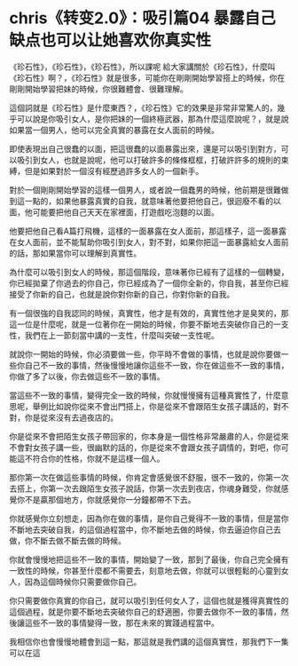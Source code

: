 # chris《转变2.0》：吸引篇04 暴露自己缺点也可以让她喜欢你真实性

《珍石性》，《珍石性》，《珍石性》，所以課呢 給大家講關於《珍石性》，什麼叫《珍石性》啊？，《珍石性》就是很多，可能你在剛剛開始學習搭上的時候，你在剛剛開始學習把妹的時候，你很難體會、很難理解。

這個詞就是《珍石性》是什麼東西？，《珍石性》它的效果是非常非常驚人的，幾乎可以說是你吸引女人，是你把妹的一個終極武器，那為什麼這麼說呢？，就是說如果當一個男人，他可以完全真實的暴露在女人面前的時候。

即使表現出自己很蠢的以面，把這很蠢的以面暴露出來，還是可以吸引到對方，可以吸引到女人，也就是說呢，他可以打破許多的條條框框，打破許許多的規則的束縛，但是如果對於一個沒有經歷過許多女人的一個新手。

對於一個剛剛開始學習的這樣一個男人，或者說一個蠢男的時候，他前期是很難做到這一點的，如果他暴露真實的自我，就意味著他要把他自己，很迴廢不看的以面，他可能要把他自己天天在家裡面，打遊戲吃泡麵的以面。

他要把他自己看A篇打飛機，這樣的一面暴露在女人面前，那這樣子，這一面暴露在女人面前，並不能幫助你吸引到女人，對不對，如果你把這一面暴露給女人面前的話，那如果當你可以理解到真實性。

為什麼可以吸引到女人的時候，那這個階段，意味著你已經有了這樣的一個轉變，你已經拋棄了你過去的你自己，你已經成為了一個你全新的，你自我，甚至你已經接受了你新的自己，也就是說你對你新的自己，你對你新的自我。

有一個很強的自我認同的時候，真實性，他才是有效的，真實性他才是臭笑的，那這一位是什麼呢，就是一位著你在一開始的時候，你要不斷地去突破你自己的一支性，我們在上一節刻當中講的一支性，什麼叫突破一支性呢。

就說你一開始的時候，你必須要做一些，你平時不會做的事情，也就是說你要做一些你自己不一致的事情，然後慢慢地讓你這些不一致，你在做這些不一致的事情，你做了多了以後，你去做這些不一致的事情。

當這些不一致的事情，變得完全一致的時候，你就慢慢擁有這種真實性了，什麼意思呢，舉例比如說你從來不會出門搭上，你是從來不會跟陌生女孩子講話的，對不對，你是從來沒有去過夜店的。

你是從來不會把陌生女孩子帶回家的，你本身是一個性格非常嚴肅的人，你是從來不會對女孩子講一些，很幽默的話的，你是從來不會跟女孩子調情的，對吧，你可能這不符合你的性格，你就不是這樣一個人。

那你第一次在做這些事情的時候，你肯定會感覺很不舒服，很不一致的，你第一次去搭上，你第一次去跟陌生女孩子說話，你第一次去到夜店，你魂身難受，你就感覺你不是贏那個地方，你就感覺你一分鐘都帶不下去。

你就感覺你立刻想走，因為你在做的事情，是你自己覺得不一致的事情，但是當你不斷地去突破自我，的這個過程當中，你不斷地去做的時候，你去逼迫你自己去做，你不斷去做不斷去做的時候。

你就會慢慢地把這些不一致的事情，開始變了一致，那到了最後，你自己完全擁有一致性的時候，你甚至什麼都不需要去，刻意地去做，你就可以很輕鬆的心靈到女人，因為這個時候你只需要做你自己。

你只需要做你真實的你自己，就可以吸引到任何女人了，這個也就是獲得真實性的這個過程，就是你要不斷地去突破你自己的舒適圈，你要去做你不一致的事情，然後讓這些不一致的事情變得一致，那在未來的實踐過程當中。

我相信你也會慢慢地體會到這一點，那這就是我們講的這個真實性，那我們下一集可以在這